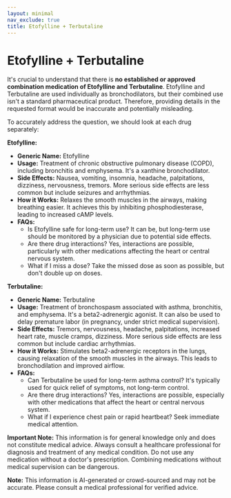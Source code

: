 ```yaml
---
layout: minimal
nav_exclude: true
title: Etofylline + Terbutaline
---
```


# Etofylline + Terbutaline

It's crucial to understand that there is **no established or approved combination medication of Etofylline and Terbutaline**.  Etofylline and Terbutaline are used individually as bronchodilators, but their combined use isn't a standard pharmaceutical product.  Therefore, providing details in the requested format would be inaccurate and potentially misleading.

To accurately address the question, we should look at each drug separately:

**Etofylline:**

* **Generic Name:** Etofylline
* **Usage:** Treatment of chronic obstructive pulmonary disease (COPD), including bronchitis and emphysema.  It's a xanthine bronchodilator.
* **Side Effects:** Nausea, vomiting, insomnia, headache, palpitations, dizziness, nervousness, tremors.  More serious side effects are less common but include seizures and arrhythmias.
* **How it Works:** Relaxes the smooth muscles in the airways, making breathing easier. It achieves this by inhibiting phosphodiesterase, leading to increased cAMP levels.
* **FAQs:**
    * Is Etofylline safe for long-term use?  It can be, but long-term use should be monitored by a physician due to potential side effects.
    * Are there drug interactions?  Yes, interactions are possible, particularly with other medications affecting the heart or central nervous system.
    * What if I miss a dose?  Take the missed dose as soon as possible, but don't double up on doses.


**Terbutaline:**

* **Generic Name:** Terbutaline
* **Usage:**  Treatment of bronchospasm associated with asthma, bronchitis, and emphysema. It's a beta2-adrenergic agonist.  It can also be used to delay premature labor (in pregnancy, under strict medical supervision).
* **Side Effects:** Tremors, nervousness, headache, palpitations, increased heart rate, muscle cramps, dizziness.  More serious side effects are less common but include cardiac arrhythmias.
* **How it Works:**  Stimulates beta2-adrenergic receptors in the lungs, causing relaxation of the smooth muscles in the airways. This leads to bronchodilation and improved airflow.
* **FAQs:**
    * Can Terbutaline be used for long-term asthma control?  It's typically used for quick relief of symptoms, not long-term control.
    * Are there drug interactions?  Yes, interactions are possible, especially with other medications that affect the heart or central nervous system.
    * What if I experience chest pain or rapid heartbeat?  Seek immediate medical attention.


**Important Note:**  This information is for general knowledge only and does not constitute medical advice. Always consult a healthcare professional for diagnosis and treatment of any medical condition.  Do not use any medication without a doctor's prescription.  Combining medications without medical supervision can be dangerous.


**Note:** This information is AI-generated or crowd-sourced and may not be accurate. Please consult a medical professional for verified advice.